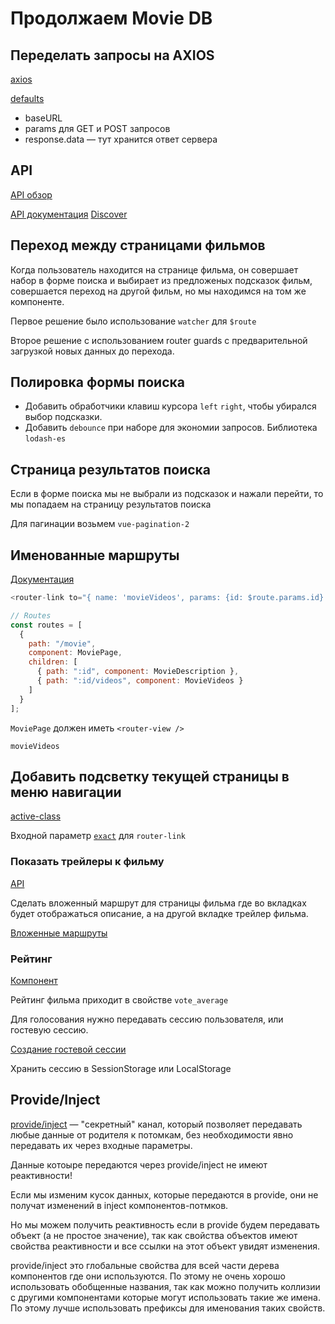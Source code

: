 # Продолжаем Movie DB

## Переделать запросы на AXIOS

[axios](https://github.com/axios/axios)

[defaults](https://github.com/axios/axios#config-defaults)

- baseURL
- params для GET и POST запросов
- response.data — тут хранится ответ сервера

## API

[API обзор](https://www.themoviedb.org/documentation/api)

[API документация](https://developers.themoviedb.org/3)
[Discover](https://developers.themoviedb.org/3/discover/movie-discover)

## Переход между страницами фильмов

Когда пользователь находится на странице фильма, он совершает набор в форме поиска и выбирает из предложеных подсказок фильм, совершается переход на другой фильм, но мы находимся на том же компоненте.

Первое решение было использование `watcher` для `$route`

Второе решение с использованием router guards с предварительной загрузкой новых данных до перехода.

## Полировка формы поиска

- Добавить обработчики клавиш курсора `left` `right`, чтобы убирался выбор подсказки.
- Добавить `debounce` при наборе для экономии запросов. Библиотека `lodash-es`

## Страница результатов поиска

Если в форме поиска мы не выбрали из подсказок и нажали перейти, то мы попадаем на страницу результатов поиска

Для пагинации возьмем `vue-pagination-2`

## Именованные маршруты

[Документация](https://router.vuejs.org/ru/guide/essentials/named-routes.html)

```javascript
<router-link to="{ name: 'movieVideos', params: {id: $route.params.id} }" />
```

```javascript
// Routes
const routes = [
  {
    path: "/movie",
    component: MoviePage,
    children: [
      { path: ":id", component: MovieDescription },
      { path: ":id/videos", component: MovieVideos }
    ]
  }
];
```

`MoviePage` должен иметь `<router-view />`

`movieVideos`

## Добавить подсветку текущей страницы в меню навигации

[active-class](https://router.vuejs.org/ru/api/#active-class)

Входной параметр [`exact`](https://router.vuejs.org/ru/api/#exact) для `router-link`

### Показать трейлеры к фильму

[API](https://developers.themoviedb.org/3/movies/get-movie-videos)

Сделать вложенный маршрут для страницы фильма где во вкладках будет отображаться описание, а на другой вкладке трейлер фильма.

[Вложенные маршруты](https://router.vuejs.org/ru/guide/essentials/nested-routes.html)

### Рейтинг

[Компонент](https://github.com/craigh411/vue-star-rating/)

Рейтинг фильма приходит в свойстве `vote_average`

Для голосования нужно передавать сессию пользователя, или гостевую сессию.

[Создание гостевой сессии](https://developers.themoviedb.org/3/authentication/create-guest-session)

Хранить сессию в SessionStorage или LocalStorage

## Provide/Inject

[provide/inject](https://ru.vuejs.org/v2/api/index.html#provide-inject) — "секретный" канал, который позволяет передавать любые данные от родителя к потомкам, без необходимости явно передавать их через входные параметры.

Данные котоыре передаются через provide/inject не имеют реактивности!

Если мы изменим кусок данных, которые передаются в provide, они не получат изменений в inject компонентов-потмков.

Но мы можем получить реактивность если в provide будем передавать объект (а не простое значение), так как свойства объектов имеют свойства реактивности и все ссылки на этот объект увидят изменения.

provide/inject это глобальные свойства для всей части дерева компонентов где они используются. По этому не очень хорошо использовать обобщенные названия, так как можно получить коллизии с другими компонентами которые могут использовать такие же имена. По этому лучше использовать префиксы для именования таких свойств.
